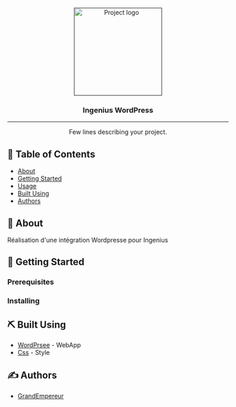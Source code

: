 <p align="center">
  <a href="" rel="noopener">
 <img width=200px height=200px src="https://i.imgur.com/6wj0hh6.jpg" alt="Project logo"></a>
</p>

<h3 align="center">Ingenius WordPress</h3>

<div align="center">
</div>

---

<p align="center"> Few lines describing your project.
    <br> 
</p>

## 📝 Table of Contents

- [About](#about)
- [Getting Started](#getting_started)
- [Usage](#usage)
- [Built Using](#built_using)
- [Authors](#authors)

## 🧐 About <a name = "about"></a>

Réalisation d'une intégration Wordpresse pour Ingenius
## 🏁 Getting Started <a name = "getting_started"></a>

### Prerequisites


### Installing

## ⛏️ Built Using <a name = "built_using"></a>

- [WordPrsee](https://wordpress.org) - WebApp
- [Css](https://developer.mozilla.org/fr/docs/Web/CSS) - Style

## ✍️ Authors <a name = "authors"></a>

- [GrandEmpereur](https://github.com/GrandEmpereur/)
